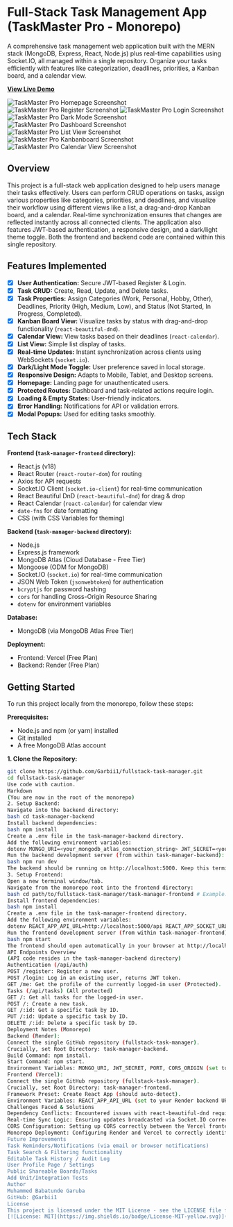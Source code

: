 # Full-Stack Task Management App (TaskMaster Pro - Monorepo)

A comprehensive task management web application built with the MERN stack (MongoDB, Express, React, Node.js) plus real-time capabilities using Socket.IO, all managed within a single repository. Organize your tasks efficiently with features like categorization, deadlines, priorities, a Kanban board, and a calendar view.

**[View Live Demo](https://fullstack-task-manager-alpha.vercel.app/)**

![TaskMaster Pro Homepage Screenshot](./screenshots/homepage.jpeg)
![TaskMaster Pro Register Screenshot](./screenshots/register.jpeg)
![TaskMaster Pro Login Screenshot](./screenshots/login.jpeg)
![TaskMaster Pro Dark Mode Screenshot](./screenshots/darkmode.jpeg)
![TaskMaster Pro Dashboard Screenshot](./screenshots/dashboard.jpeg)
![TaskMaster Pro List View Screenshot](./screenshots/listview.jpeg)
![TaskMaster Pro Kanbanboard Screenshot](./screenshots/kanbanboard.jpeg)
![TaskMaster Pro Calendar View Screenshot](./screenshots/calendarview.jpeg)

## Overview

This project is a full-stack web application designed to help users manage their tasks effectively. Users can perform CRUD operations on tasks, assign various properties like categories, priorities, and deadlines, and visualize their workflow using different views like a list, a drag-and-drop Kanban board, and a calendar. Real-time synchronization ensures that changes are reflected instantly across all connected clients. The application also features JWT-based authentication, a responsive design, and a dark/light theme toggle. Both the frontend and backend code are contained within this single repository.

## Features Implemented

-   [x] **User Authentication:** Secure JWT-based Register & Login.
-   [x] **Task CRUD:** Create, Read, Update, and Delete tasks.
-   [x] **Task Properties:** Assign Categories (Work, Personal, Hobby, Other), Deadlines, Priority (High, Medium, Low), and Status (Not Started, In Progress, Completed).
-   [x] **Kanban Board View:** Visualize tasks by status with drag-and-drop functionality (`react-beautiful-dnd`).
-   [x] **Calendar View:** View tasks based on their deadlines (`react-calendar`).
-   [x] **List View:** Simple list display of tasks.
-   [x] **Real-time Updates:** Instant synchronization across clients using WebSockets (`socket.io`).
-   [x] **Dark/Light Mode Toggle:** User preference saved in local storage.
-   [x] **Responsive Design:** Adapts to Mobile, Tablet, and Desktop screens.
-   [x] **Homepage:** Landing page for unauthenticated users.
-   [x] **Protected Routes:** Dashboard and task-related actions require login.
-   [x] **Loading & Empty States:** User-friendly indicators.
-   [x] **Error Handling:** Notifications for API or validation errors.
-   [x] **Modal Popups:** Used for editing tasks smoothly.

## Tech Stack

**Frontend (`task-manager-frontend` directory):**
*   React.js (v18)
*   React Router (`react-router-dom`) for routing
*   Axios for API requests
*   Socket.IO Client (`socket.io-client`) for real-time communication
*   React Beautiful DnD (`react-beautiful-dnd`) for drag & drop
*   React Calendar (`react-calendar`) for calendar view
*   `date-fns` for date formatting
*   CSS (with CSS Variables for theming)

**Backend (`task-manager-backend` directory):**
*   Node.js
*   Express.js framework
*   MongoDB Atlas (Cloud Database - Free Tier)
*   Mongoose (ODM for MongoDB)
*   Socket.IO (`socket.io`) for real-time communication
*   JSON Web Token (`jsonwebtoken`) for authentication
*   `bcryptjs` for password hashing
*   `cors` for handling Cross-Origin Resource Sharing
*   `dotenv` for environment variables

**Database:**
*   MongoDB (via MongoDB Atlas Free Tier)

**Deployment:**
*   Frontend: Vercel (Free Plan)
*   Backend: Render (Free Plan)

## Getting Started

To run this project locally from the monorepo, follow these steps:

**Prerequisites:**
*   Node.js and npm (or yarn) installed
*   Git installed
*   A free MongoDB Atlas account

**1. Clone the Repository:**
   ```bash
   git clone https://github.com/Garbii1/fullstack-task-manager.git
   cd fullstack-task-manager
Use code with caution.
Markdown
(You are now in the root of the monorepo)
2. Setup Backend:
Navigate into the backend directory:
bash cd task-manager-backend
Install backend dependencies:
bash npm install
Create a .env file in the task-manager-backend directory.
Add the following environment variables:
dotenv MONGO_URI=<your_mongodb_atlas_connection_string> JWT_SECRET=<your_strong_jwt_secret> PORT=5000 CORS_ORIGIN=http://localhost:3000 # Allow frontend dev server
Run the backend development server (from within task-manager-backend):
bash npm run dev
The backend should be running on http://localhost:5000. Keep this terminal running.
3. Setup Frontend:
Open a new terminal window/tab.
Navigate from the monorepo root into the frontend directory:
bash cd path/to/fullstack-task-manager/task-manager-frontend # Example: cd ../task-manager-frontend (if you are still in the backend dir) # Or: cd C:\Users\GARBII\Documents\fullstack-task-manager\task-manager-frontend
Install frontend dependencies:
bash npm install
Create a .env file in the task-manager-frontend directory.
Add the following environment variables:
dotenv REACT_APP_API_URL=http://localhost:5000/api REACT_APP_SOCKET_URL=http://localhost:5000
Run the frontend development server (from within task-manager-frontend):
bash npm start
The frontend should open automatically in your browser at http://localhost:3000.
API Endpoints Overview
(API code resides in the task-manager-backend directory)
Authentication (/api/auth)
POST /register: Register a new user.
POST /login: Log in an existing user, returns JWT token.
GET /me: Get the profile of the currently logged-in user (Protected).
Tasks (/api/tasks) (All protected)
GET /: Get all tasks for the logged-in user.
POST /: Create a new task.
GET /:id: Get a specific task by ID.
PUT /:id: Update a specific task by ID.
DELETE /:id: Delete a specific task by ID.
Deployment Notes (Monorepo)
Backend (Render):
Connect the single GitHub repository (fullstack-task-manager).
Crucially, set Root Directory: task-manager-backend.
Build Command: npm install.
Start Command: npm start.
Environment Variables: MONGO_URI, JWT_SECRET, PORT, CORS_ORIGIN (set to your Vercel frontend URL).
Frontend (Vercel):
Connect the single GitHub repository (fullstack-task-manager).
Crucially, set Root Directory: task-manager-frontend.
Framework Preset: Create React App (should auto-detect).
Environment Variables: REACT_APP_API_URL (set to your Render backend URL + /api), REACT_APP_SOCKET_URL (set to your Render backend URL).
Challenges Faced & Solutions
Dependency Conflicts: Encountered issues with react-beautiful-dnd requiring React 18 while the project was initialized with React 19. Solution: Downgraded React to v18 across the frontend project.
Real-time Sync Logic: Ensuring updates broadcasted via Socket.IO correctly updated the state across different components (List, Kanban, Calendar) required careful state management and event handling within the React app. Solution: Centralized socket listeners in DashboardPage and passed down necessary handlers/data.
CORS Configuration: Setting up CORS correctly between the Vercel frontend and Render backend, especially differentiating between development (localhost) and production origins. Solution: Used environment variables for CORS_ORIGIN on the backend.
Monorepo Deployment: Configuring Render and Vercel to correctly identify the Root Directory for the backend and frontend within this single repository. Solution: Explicitly setting the "Root Directory" in each platform's settings (task-manager-backend for Render, task-manager-frontend for Vercel).
Future Improvements
Task Reminders/Notifications (via email or browser notifications)
Task Search & Filtering functionality
Editable Task History / Audit Log
User Profile Page / Settings
Public Shareable Boards/Tasks
Add Unit/Integration Tests
Author
Muhammed Babatunde Garuba
GitHub: @Garbii1
License
This project is licensed under the MIT License - see the LICENSE file for details.
[![License: MIT](https://img.shields.io/badge/License-MIT-yellow.svg)](https://opensource.org/licenses/MIT)